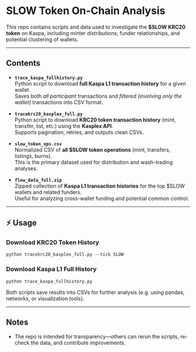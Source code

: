 # SLOW Token On-Chain Analysis

This repo contains scripts and data used to investigate the **$SLOW KRC20 token** on Kaspa, including minter distributions, funder relationships, and potential clustering of wallets.

---

##  Contents

- **`trace_kaspa_fullhistory.py`**  
  Python script to download **full Kaspa L1 transaction history** for a given wallet.  
  Saves both *all participant* transactions and *filtered (involving only the wallet)* transactions into CSV format.

- **`tracekrc20_kasplex_full.py`**  
  Python script to download **KRC20 token transaction history** (mint, transfer, list, etc.) using the **Kasplex API**.  
  Supports pagination, retries, and outputs clean CSVs.

- **`slow_token_ops.csv`**  
  Normalized CSV of **all $SLOW token operations** (mint, transfers, listings, burns).  
  This is the primary dataset used for distribution and wash-trading analyses.

- **`flow_data_full.zip`**  
  Zipped collection of **Kaspa L1 transaction histories** for the top $SLOW wallets and related funders.  
  Useful for analyzing cross-wallet funding and potential common control.

---

## ⚡ Usage

### Download KRC20 Token History
```
python tracekrc20_kasplex_full.py --tick SLOW
```

### Download Kaspa L1 Full History
```
python trace_kaspa_fullhistory.py 
```

Both scripts save results into CSVs for further analysis (e.g. using pandas, networkx, or visualization tools).

---

## Notes

- The repo is intended for transparency—others can rerun the scripts, re-check the data, and contribute improvements.
